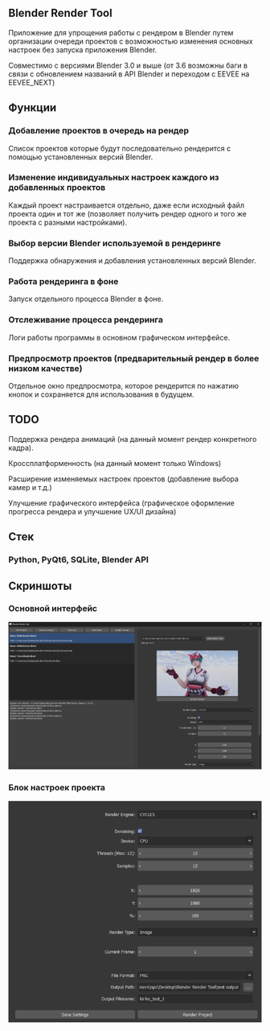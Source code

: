 ## Blender Render Tool
Приложение для упрощения работы с рендером в Blender путем организации очереди проектов с возможностью изменения основных настроек без запуска приложения Blender.

Совместимо с версиями Blender 3.0 и выше (от 3.6 возможны баги в связи с обновлением названий в API Blender и переходом с EEVEE на EEVEE_NEXT)

## Функции

### Добавление проектов в очередь на рендер
Список проектов которые будут последовательно рендерится с помощью установленных версий Blender.

### Изменение индивидуальных настроек каждого из добавленных проектов
Каждый проект настраивается отдельно, даже если исходный файл проекта один и тот же (позволяет получить рендер одного и того же проекта с разными настройками).

### Выбор версии Blender используемой в рендеринге
Поддержка обнаружения и добавления установленных версий Blender.

### Работа рендеринга в фоне
Запуск отдельного процесса Blender в фоне.

### Отслеживание процесса рендеринга
Логи работы программы в основном графическом интерфейсе.

### Предпросмотр проектов (предварительный рендер в более низком качестве)
Отдельное окно предпросмотра, которое рендерится по нажатию кнопок и сохраняется для использования в будущем.

## TODO
Поддержка рендера анимаций (на данный момент рендер конкретного кадра).

Кроссплатформенность (на данный момент только Windows)

Расширение изменяемых настроек проектов (добавление выбора камер и т.д.)

Улучшение графического интерфейса (графическое оформление прогресса рендера и улучшение UX/UI дизайна)

## Стек
### Python, PyQt6, SQLite, Blender API

## Скриншоты
### Основной интерфейс
![img.png](screenshots/main_gui.png)

### Блок настроек проекта
![img.png](screenshots/settings_gui.png)
